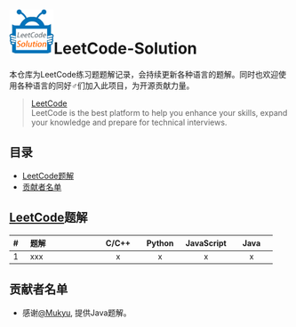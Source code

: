 # <img src="./src/res/img/logo.gif" alt="PAT-Solution" width="80" height="80" align="bottom"/>LeetCode-Solution
本仓库为LeetCode练习题题解记录，会持续更新各种语言的题解。同时也欢迎使用各种语言的同好♂们加入此项目，为开源贡献力量。

> [LeetCode](https://leetcode.com/)  
> LeetCode is the best platform to help you enhance your skills, expand your knowledge and prepare for technical interviews.

## 目录
- [LeetCode题解](#LeetCode题解)
- [贡献者名单](#贡献者名单)

## [LeetCode](https://www.patest.cn/contests/pat-b-practise)题解
| #    | 题解                         |    C/C++    |    Python    |  JavaScript  |      Java      |
| :--- | :--------------------------- | :---------: | :----------: | :----------: | :------------: |
| 1 |xxx| x|x|x|x| 

## 贡献者名单
- 感谢[@Mukyu](https://github.com/Mukyu), 提供Java题解。


[logo]: ./res/img/logo.gif
